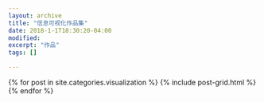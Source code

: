 ```yaml
---
layout: archive
title: "信息可视化作品集"
date: 2018-1-1T18:30:20-04:00
modified:
excerpt: "作品"
tags: []

---
```



<div class="tiles">
{% for post in site.categories.visualization %}
  {% include post-grid.html %}
{% endfor %}
</div><!-- /.tiles 把所有categories 有 visualization 的列出来-->

